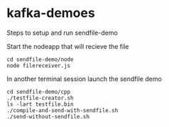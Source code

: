 # kafka-demoes

Steps to setup and run sendfile-demo

Start the nodeapp that will recieve the file
```
cd sendfile-demo/node
node filereceiver.js
```

In another terminal session launch the sendfile demo

```
cd sendfile-demo/cpp
./testfile-creator.sh
ls -lart testfile.bin
./compile-and-send-with-sendfile.sh
./send-without-sendfile.sh
```